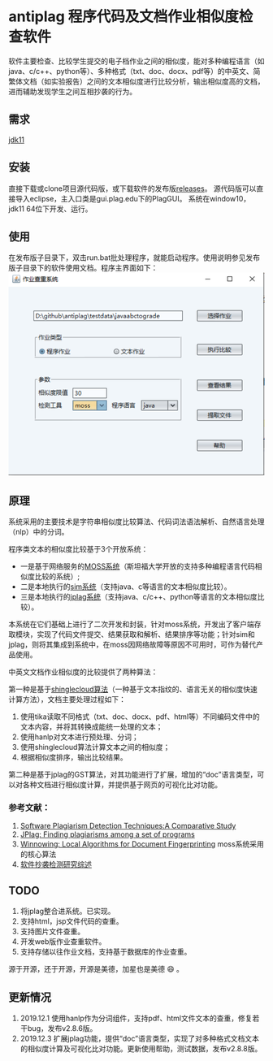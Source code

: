 # antiplag 程序代码及文档作业相似度检查软件
软件主要检查、比较学生提交的电子档作业之间的相似度，能对多种编程语言（如java、c/c++、python等）、多种格式（txt、doc、docx、pdf等）的中英文、简繁体文档（如实验报告）之间的文本相似度进行比较分析，输出相似度高的文档，进而辅助发现学生之间互相抄袭的行为。

## 需求
[jdk11](https://www.oracle.com/technetwork/java/javase/downloads/jdk11-downloads-5066655.html)

## 安装
直接下载或clone项目源代码版，或下载软件的发布版[releases](https://github.com/fanghon/antiplag/releases)。
源代码版可以直接导入eclipse，主入口类是gui.plag.edu下的PlagGUI。
系统在window10，jdk11 64位下开发、运行。

## 使用
在发布版子目录下，双击run.bat批处理程序，就能启动程序。使用说明参见发布版子目录下的软件使用文档。程序主界面如下：
![程序主界面](./maingui.png) 
  
## 原理
系统采用的主要技术是字符串相似度比较算法、代码词法语法解析、自然语言处理（nlp）中的分词。

程序类文本的相似度比较基于3个开放系统：
* 一是基于网络服务的[MOSS系统](http://theory.stanford.edu/~aiken/moss/)（斯坦福大学开放的支持多种编程语言代码相似度比较的系统）;
* 二是本地执行的[sim系统](https://dickgrune.com/Programs/similarity_tester/)（支持java、c等语言的文本相似度比较）。
* 三是本地执行的[jplag系统](https://github.com/jplag/jplag/)（支持java、c/c++、python等语言的文本相似度比较）。

本系统在它们基础上进行了二次开发和封装，针对moss系统，开发出了客户端存取模块，实现了代码文件提交、结果获取和解析、结果排序等功能；针对sim和jplag，则将其集成到系统中，在moss因网络故障等原因不可用时，可作为替代产品使用。

中英文文档作业相似度的比较提供了两种算法：

第一种是基于[shinglecloud算法](https://www.kom.tu-darmstadt.de/de/research-results/0/1/shinglecloud/)（一种基于文本指纹的、语言无关的相似度快速计算方法），文档主要处理过程如下：
1. 使用tika读取不同格式（txt、doc、docx、pdf、html等）不同编码文件中的文本内容，并将其转换成能统一处理的文本；
2. 使用hanlp对文本进行预处理、分词；
3. 使用shinglecloud算法计算文本之间的相似度；
4. 根据相似度排序，输出比较结果。

第二种是基于jplag的GST算法，对其功能进行了扩展，增加的“doc”语言类型，可以对各种文档进行相似度计算，并提供基于网页的可视化比对功能。

### 参考文献：
1. [Software Plagiarism Detection Techniques:A Comparative Study](http://www.ijcsit.com/docs/Volume%205/vol5issue04/ijcsit2014050441.pdf)
2. [JPlag: Finding plagiarisms among a set of programs](http://page.mi.fu-berlin.de/prechelt/Biblio/jplagTR.pdf)
3. [Winnowing: Local Algorithms for Document Fingerprinting](http://theory.stanford.edu/~aiken/publications/papers/sigmod03.pdf) moss系统采用的核心算法
4. [软件抄袭检测研究综述](https://faculty.ist.psu.edu/wu/papers/spd-survey-16.pdf)

## TODO
1. 将jplag整合进系统。已实现。
2. 支持html，jsp文件代码的查重。
3. 支持图片文件查重。
4. 开发web版作业查重软件。
5. 支持存储以往作业文档，支持基于数据库的作业查重。

源于开源，还于开源，开源是美德，加星也是美德 :smile: 。

## 更新情况
1. 2019.12.1 使用hanlp作为分词组件，支持pdf、html文件文本的查重，修复若干bug，发布v2.8.6版。
2. 2019.12.3 扩展jplag功能，提供“doc”语言类型，实现了对多种格式文档文本的相似度计算及可视化比对功能。更新使用帮助，测试数据，发布v2.8.8版。

 